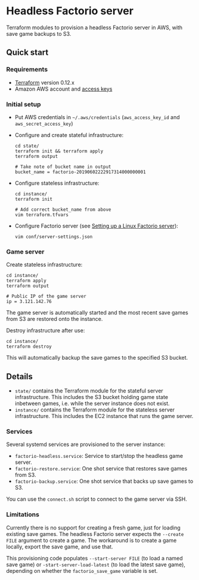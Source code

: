 # Headless Factorio server

Terraform modules to provision a headless Factorio server in AWS, with save game
backups to S3.

## Quick start

### Requirements

* [Terraform](https://www.terraform.io) version 0.12.x
* Amazon AWS account and [access keys](https://docs.aws.amazon.com/general/latest/gr/aws-sec-cred-types.html#access-keys-and-secret-access-keys)

### Initial setup

* Put AWS credentials in `~/.aws/credentials` (`aws_access_key_id` and
  `aws_secret_access_key`)

* Configure and create stateful infrastructure:

      cd state/
      terraform init && terraform apply
      terraform output
      
      # Take note of bucket name in output
      bucket_name = factorio-20190602222917314000000001

* Configure stateless infrastructure:

      cd instance/
      terraform init
    
      # Add correct bucket_name from above
      vim terraform.tfvars

* Configure Factorio server (see [Setting up a Linux Factorio server](https://wiki.factorio.com/Multiplayer#Setting_up_a_Linux_Factorio_server)):

      vim conf/server-settings.json

### Game server

Create stateless infrastructure:

    cd instance/
    terraform apply
    terraform output
    
    # Public IP of the game server
    ip = 3.121.142.76

The game server is automatically started and the most recent save games from S3
are restored onto the instance.

Destroy infrastructure after use:

    cd instance/
    terraform destroy

This will automatically backup the save games to the specified S3 bucket.

## Details

* `state/` contains the Terraform module for the stateful server infrastructure.
  This includes the S3 bucket holding game state inbetween games, i.e. while the
  server instance does not exist.
* `instance/` contains the Terraform module for the stateless server
  infrastructure. This includes the EC2 instance that runs the game server.

### Services

Several systemd services are provisioned to the server instance:

* `factorio-headless.service`: Service to start/stop the headless game server.
* `factorio-restore.service`: One shot service that restores save games from S3.
* `factorio-backup.service`: One shot service that backs up save games to S3.

You can use the `connect.sh` script to connect to the game server via SSH.

### Limitations

Currently there is no support for creating a fresh game, just for loading existing
save games. The headless Factorio server expects the `--create FILE` argument to
create a game. The workaround is to create a game locally, export the save game,
and use that.

This provisioning code populates `--start-server FILE` (to load a named save game) or
`-start-server-load-latest` (to load the latest save game), depending on whether
the `factorio_save_game` variable is set.
